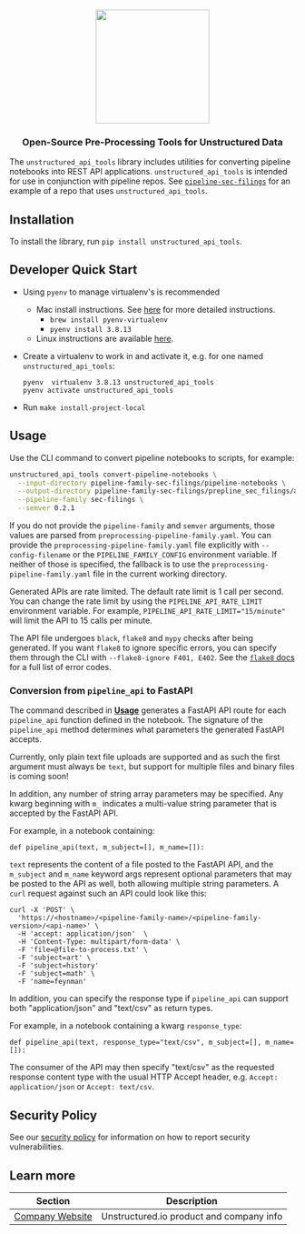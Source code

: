 <h3 align="center">
  <img
    src="https://raw.githubusercontent.com/Unstructured-IO/unstructured-api-tools/main/img/unstructured_logo.png"
    height="200"
  >
</h3>

<h3 align="center">
  <p>Open-Source Pre-Processing Tools for Unstructured Data</p>
</h3>


The `unstructured_api_tools` library includes utilities for converting pipeline notebooks into
REST API applications. `unstructured_api_tools` is intended for use in conjunction with
pipeline repos. See [`pipeline-sec-filings`](https://github.com/Unstructured-IO/pipeline-sec-filings)
for an example of a repo that uses `unstructured_api_tools`.

## Installation

To install the library, run `pip install unstructured_api_tools`.

## Developer Quick Start

* Using `pyenv` to manage virtualenv's is recommended
	* Mac install instructions. See [here](https://github.com/Unstructured-IO/community#mac--homebrew) for more detailed instructions.
		* `brew install pyenv-virtualenv`
	  * `pyenv install 3.8.13`
  * Linux instructions are available [here](https://github.com/Unstructured-IO/community#linux).

* Create a virtualenv to work in and activate it, e.g. for one named `unstructured_api_tools`:

	`pyenv  virtualenv 3.8.13 unstructured_api_tools` <br />
	`pyenv activate unstructured_api_tools`

* Run `make install-project-local`

## Usage

Use the CLI command to convert pipeline notebooks to scripts, for example:

```bash
unstructured_api_tools convert-pipeline-notebooks \
  --input-directory pipeline-family-sec-filings/pipeline-notebooks \
  --output-directory pipeline-family-sec-filings/prepline_sec_filings/api \
  --pipeline-family sec-filings \
  --semver 0.2.1
```

If you do not provide the `pipeline-family` and `semver` arguments, those values are parsed from
`preprocessing-pipeline-family.yaml`. You can provide the `preprocessing-pipeline-family.yaml` file
explicitly with `--config-filename` or the `PIPELINE_FAMILY_CONFIG` environment variable. If neither
of those is specified, the fallback is to use the `preprocessing-pipeline-family.yaml` file in the
current working directory.

Generated APIs are rate limited. The default rate limit is 1 call per second. You can change
the rate limit by using the `PIPELINE_API_RATE_LIMIT` environment variable. For example,
`PIPELINE_API_RATE_LIMIT="15/minute"` will limit the API to 15 calls per minute.

The API file undergoes `black`, `flake8` and `mypy` checks after being generated. If you want
`flake8` to ignore specific errors, you can specify them through the CLI with
`--flake8-ignore F401, E402`.
See the [`flake8` docs](https://flake8.pycqa.org/en/latest/user/error-codes.html#error-violation-codes)
for a full list of error codes.

### Conversion from `pipeline_api` to FastAPI

The command described in [**Usage**](#Usage) generates a FastAPI API route for each `pipeline_api`
function defined in the notebook. The signature of the `pipeline_api` method determines what
parameters the generated FastAPI accepts.

Currently, only plain text file uploads are supported and as such the first argument must always be
`text`, but support for multiple files and binary files is coming soon!

In addition, any number of string array parameters may be specified. Any kwarg beginning with
`m_` indicates a multi-value string parameter that is accepted by the FastAPI API.

For example, in a notebook containing:

    def pipeline_api(text, m_subject=[], m_name=[]):

`text` represents the content of a file posted to the FastAPI API, and the `m_subject` and `m_name`
keyword args represent optional parameters that may be posted to the API as well, both allowing
multiple string parameters. A `curl` request against such an API could look like this:

    curl -X 'POST' \
      'https://<hostname>/<pipeline-family-name>/<pipeline-family-version>/<api-name>' \
      -H 'accept: application/json'  \
      -H 'Content-Type: multipart/form-data' \
      -F 'file=@file-to-process.txt' \
      -F 'subject=art' \
      -F 'subject=history'
      -F 'subject=math' \
      -F 'name=feynman'

In addition, you can specify the response type if `pipeline_api` can support both "application/json"
and "text/csv" as return types.

For example, in a notebook containing a kwarg `response_type`:

    def pipeline_api(text, response_type="text/csv", m_subject=[], m_name=[]):

The consumer of the API may then specify "text/csv" as the requested response content type with the usual
HTTP Accept header, e.g. `Accept: application/json` or `Accept: text/csv`.

## Security Policy

See our [security policy](https://github.com/Unstructured-IO/unstructured-api-tools/security/policy) for
information on how to report security vulnerabilities.

## Learn more

| Section | Description |
|-|-|
| [Company Website](https://unstructured.io) | Unstructured.io product and company info |
